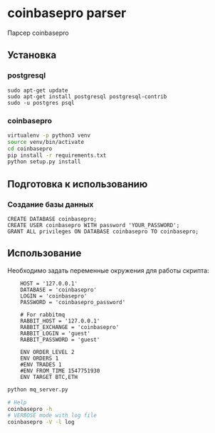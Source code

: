 # coinbasepro parser

Парсер coinbasepro

## Установка

### postgresql

```
sudo apt-get update
sudo apt-get install postgresql postgresql-contrib
sudo -u postgres psql
```

### coinbasepro

```sh
virtualenv -p python3 venv
source venv/bin/activate
cd coinbasepro
pip install -r requirements.txt
python setup.py install
```

## Подготовка к использованию

### Создание базы данных

```
CREATE DATABASE coinbasepro;
CREATE USER coinbasepro WITH password 'YOUR_PASSWORD';
GRANT ALL privileges ON DATABASE coinbasepro TO coinbasepro;
```

## Использование

Необходимо задать переменные окружения для работы скрипта:

    	HOST = '127.0.0.1'
    	DATABASE = 'coinbasepro'
    	LOGIN = 'coinbasepro'
    	PASSWORD = 'coinbasepro_password'

    	# For rabbitmq
    	RABBIT_HOST = '127.0.0.1'
    	RABBIT_EXCHANGE = 'coinbasepro'
    	RABBIT_LOGIN = 'guest'
    	RABBIT_PASSWORD = 'guest'

    	ENV ORDER_LEVEL 2
    	ENV ORDERS 1
    	#ENV TRADES 1
    	#ENV FROM_TIME 1547751930
    	ENV TARGET BTC,ETH

```sh
python mq_server.py
```

```sh
# Help
coinbasepro -h
# VERBOSE mode with log file
coinbasepro -V -l log
```
